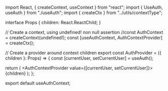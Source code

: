 import React, { createContext, useContext } from "react";
import { UseAuth, useAuth } from "./useAuth";
import { createCtx } from "../utils/contextType";

interface Props {
  children: React.ReactChild;
}

// Create a context, using undefined! non null assertion
//const AuthContext = createContext<UseAuth>(undefined!);
const [useAuthContext, AuthContextProvider] = createCtx<UseAuth>();

// Create a provider around context children
export const AuthProvider = ({ children }: Props) => {
  const [currentUser, setCurrentUser] = useAuth();

  return (
    <AuthContextProvider value={[currentUser, setCurrentUser]}>
      {children}
    </AuthContextProvider>
  );
};

export default useAuthContext;
